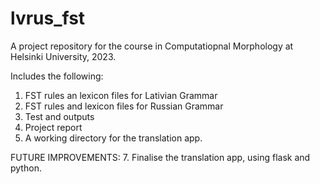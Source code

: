 # lvrus_fst
A project repository for the course in Computatiopnal Morphology at Helsinki University, 2023. 

Includes the following:
1. FST rules an lexicon files for Lativian Grammar
2. FST rules and lexicon files for Russian Grammar
4. Test and outputs
5. Project report
6. A working directory for the translation app.

FUTURE IMPROVEMENTS:
7. Finalise the translation app, using flask and python.
